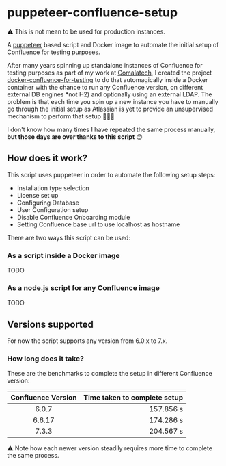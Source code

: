 # puppeteer-confluence-setup

⚠️ This is not mean to be used for production instances.

A [puppeteer](https://github.com/puppeteer/puppeteer) based script and Docker image to automate the initial setup of Confluence for testing purposes.

After many years spinning up standalone instances of Confluence for testing purposes as part of my work at [Comalatech](https://comalatech.com), I created the project [docker-confluence-for-testing](https://github.com/aruizca/docker-confluence-for-testing) to do that automagically inside a Docker container with the chance to run any Confluence version, on different external DB engines *not H2) and optionally using an external LDAP. The problem is that each time you spin up a new instance you have to manually go through the initial setup as Atlassian is yet to provide an unsupervised mechanism to perform that setup 🤦🏻‍♂️

I don't know how many times I have repeated the same process manually, **but those days are over thanks to this script** 😊

## How does it work?

This script uses puppeteer in order to automate the following setup steps:

- Installation type selection
- License set up
- Configuring Database
- User Configuration setup
- Disable Confluence Onboarding module
- Setting Confluence base url to use localhost as hostname

There are two ways this script can be used:

### As a script inside a Docker image
TODO

### As a node.js script for any Confluence image
TODO


## Versions supported

For now the script supports any version from 6.0.x to 7.x.

### How long does it take?

These are the benchmarks to complete the setup in different Confluence version:

| Confluence Version | Time taken to complete setup |
| :----------------: | ---------------------------: |
| 6.0.7  | 157.856 s |
| 6.6.17 | 174.286 s |
| 7.3.3  | 204.567 s |

⚠️ Note how each newer version steadily requires more time to complete the same process.